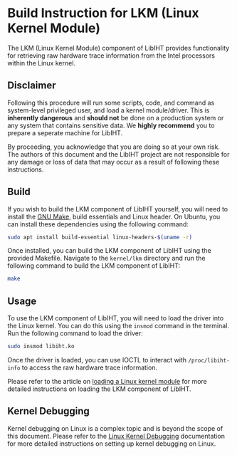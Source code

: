 # Build Instruction for LKM (Linux Kernel Module)

The LKM (Linux Kernel Module) component of LibIHT provides functionality for retrieving raw hardware trace information from the Intel processors within the Linux kernel.

## Disclaimer

Following this procedure will run some scripts, code, and command as system-level privileged user, and load a kernel module/driver. This is **inherently dangerous** and **should not** be done on a production system or any system that contains sensitive data. We **highly recommend** you to prepare a seperate machine for LibIHT.

By proceeding, you acknowledge that you are doing so at your own risk. The authors of this document and the LibIHT project are not responsible for any damage or loss of data that may occur as a result of following these instructions.

## Build

If you wish to build the LKM component of LibIHT yourself, you will need to install the [GNU Make](https://www.gnu.org/software/make/), build essentials and Linux header. On Ubuntu, you can install these dependencies using the following command:

```bash
sudo apt install build-essential linux-headers-$(uname -r)
```

Once installed, you can build the LKM component of LibIHT using the provided Makefile. Navigate to the `kernel/lkm` directory and run the following command to build the LKM component of LibIHT:

```bash
make
```

## Usage

To use the LKM component of LibIHT, you will need to load the driver into the Linux kernel. You can do this using the `insmod` command in the terminal. Run the following command to load the driver:

```bash
sudo insmod libiht.ko
```

Once the driver is loaded, you can use IOCTL to interact with `/proc/libiht-info` to access the raw hardware trace information.

Please refer to the article on [loading a Linux kernel module](https://www.cyberciti.biz/faq/linux-how-to-load-a-kernel-module-automatically-at-boot-time/) for more detailed instructions on loading the LKM component of LibIHT.

## Kernel Debugging

Kernel debugging on Linux is a complex topic and is beyond the scope of this document. Please refer to the [Linux Kernel Debugging](https://www.kernel.org/doc/html/latest/dev-tools/kgdb.html) documentation for more detailed instructions on setting up kernel debugging on Linux.
